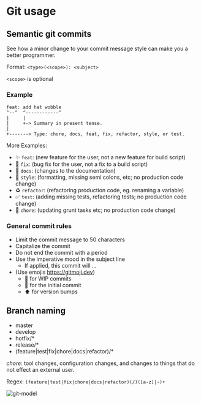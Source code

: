 # Git usage

## Semantic git commits

See how a minor change to your commit message style can make you a better programmer.

Format: `<type>(<scope>): <subject>`

`<scope>` is optional

### Example

```
feat: add hat wobble
^--^  ^------------^
|     |
|     +-> Summary in present tense.
|
+-------> Type: chore, docs, feat, fix, refactor, style, or test.
```

More Examples:

- :sparkles: `feat`: (new feature for the user, not a new feature for build script)
- :bug: `fix`: (bug fix for the user, not a fix to a build script)
- :memo: `docs`: (changes to the documentation)
- :art: `style`: (formatting, missing semi colons, etc; no production code change)
- :recycle: `refactor`: (refactoring production code, eg. renaming a variable)
- :white_check_mark: `test`: (adding missing tests, refactoring tests; no production code change)
- :wrench: `chore`: (updating grunt tasks etc; no production code change)

### General commit rules

- Limit the commit message to 50 characters
- Capitalize the commit
- Do not end the commit with a period
- Use the imperative mood in the subject line
  - If applied, this commit will ...
- (Use emojis https://gitmoji.dev)
  - :construction: for WIP commits
  - :tada: for the initial commit
  - :arrow_up: for version bumps

## Branch naming

- master
- develop
- hotfix/*
- release/*
- (feature|test|fix|chore|docs|refactor)/*

_chore_: tool changes, configuration changes, and changes to things that do not effect an external user.

Regex: `(feature|test|fix|chore|docs|refactor)(/)([a-z]|-)+`

![git-model](https://nvie.com/img/git-model@2x.png)
